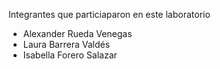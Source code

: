 Integrantes que particiaparon en este laboratorio
- Alexander Rueda Venegas
- Laura Barrera Valdés
- Isabella Forero Salazar